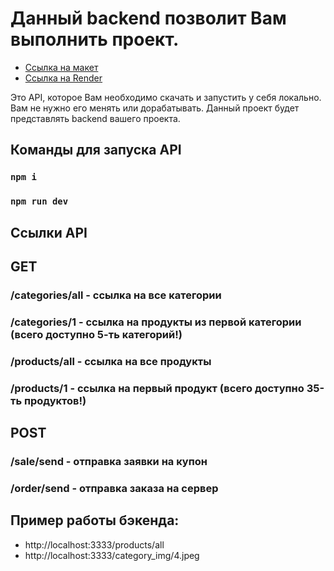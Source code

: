 # Данный backend позволит Вам выполнить проект.

- [Ссылка на макет](https://www.figma.com/file/0pMguGfGcTgufmXlNJe5gO/IE-FE?type=design&node-id=0%3A1&mode=design&t=SVYvDXP7EzFIVWrg-1)
- [Ссылка на Render](https://project-garden-shop-react-backend.onrender.com) 

Это API, которое Вам необходимо скачать и запустить у себя локально. Вам не нужно его менять или дорабатывать. Данный проект будет представлять backend вашего проекта.

## Команды для запуска API

### `npm i `
### `npm run dev `

## Ссылки API

## GET
### /categories/all - ссылка на все категории
### /categories/1   - ссылка на продукты из первой категории (всего доступно 5-ть категорий!)
### /products/all   - ссылка на все продукты
### /products/1     - ссылка на первый продукт (всего доступно 35-ть продуктов!)

## POST
### /sale/send      - отправка заявки на купон
### /order/send     - отправка заказа на сервер

## Пример работы бэкенда:
  -  http://localhost:3333/products/all
  -  http://localhost:3333/category_img/4.jpeg
